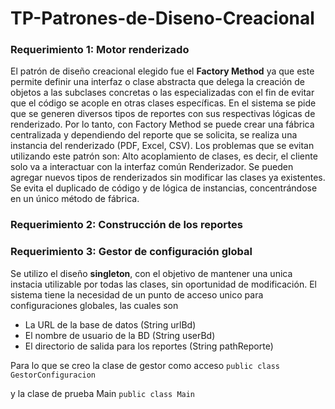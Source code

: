 # TP-Patrones-de-Diseno-Creacional

### Requerimiento 1: Motor renderizado

El patrón de diseño creacional elegido fue el **Factory Method** ya que este permite definir una interfaz o clase abstracta que delega la creación de objetos a las subclases concretas o las especializadas con el fin de evitar que el código se acople en otras clases específicas.
En el sistema se pide que se generen diversos tipos de reportes con sus respectivas lógicas de renderizado. Por lo tanto, con Factory Method se puede crear una fábrica centralizada y dependiendo del reporte que se solicita, se realiza una instancia del renderizado (PDF, Excel, CSV).
Los problemas que se evitan utilizando este patrón son:
Alto acoplamiento de clases, es decir, el cliente solo va a interactuar con la interfaz común Renderizador.
Se pueden agregar nuevos tipos de renderizados sin modificar las clases ya existentes.
Se evita el duplicado de código y de lógica de instancias, concentrándose en un único método de fábrica.

### Requerimiento 2: Construcción de los reportes


### Requerimiento 3: Gestor de configuración global
Se utilizo el diseño **singleton**, con el objetivo de mantener una unica instacia utilizable por todas las clases, sin oportunidad de modificación.
El sistema tiene la necesidad de un punto de acceso unico para configuraciones globales, las cuales son
  - La URL de la base de datos (String urlBd)
  - El nombre de usuario de la BD (String userBd)
  - El directorio de salida para los reportes (String pathReporte)

Para lo que se creo la clase de gestor como acceso
```public class GestorConfiguracion```

y la clase de prueba Main
```public class Main```
